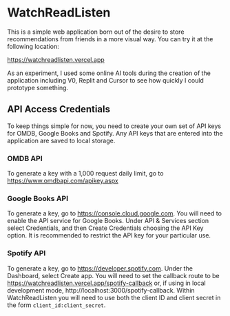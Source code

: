 # WatchReadListen

This is a simple web application born out of the desire to store
recommendations from friends in a more visual way. You can try
it at the following location:

https://watchreadlisten.vercel.app

As an experiment, I used some online AI tools during the creation
of the application including V0, Replit and Cursor to see how
quickly I could prototype something.

## API Access Credentials

To keep things simple for now, you need to create your own set of 
API keys for OMDB, Google Books and Spotify. Any API keys that are
entered into the application are saved to local storage.

### OMDB API

To generate a key with a 1,000 request daily limit, go to
https://www.omdbapi.com/apikey.aspx

### Google Books API

To generate a key, go to https://console.cloud.google.com. You will
need to enable the API service for Google Books. Under API & Services
section select Credentials, and then Create Credentials choosing the
API Key option. It is recommended to restrict the API key for your
particular use.

### Spotify API

To generate a key, go to https://developer.spotify.com. Under the
Dashboard, select Create app. You will need to set the callback
route to be https://watchreadlisten.vercel.app/spotify-callback or,
if using in local development mode, http://localhost:3000/spotify-callback.
Within WatchReadListen you will need to use both the client ID and
client secret in the form `client_id:client_secret`.
